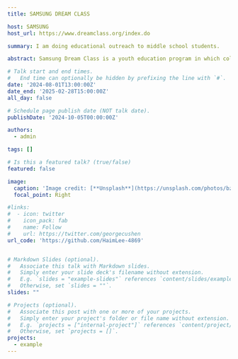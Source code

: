```yaml
---
title: SAMSUNG DREAM CLASS

host: SAMSUNG
host_url: https://www.dreamclass.org/index.do

summary: I am doing educational outreach to middle school students.

abstract: Samsung Dream Class is a youth education program in which college students serve as mentors to middle school students who lack educational resources and support their learning. To prevent insufficient conditions from becoming a gap between dreams, we have introduced an online/offline hybrid education system and provide not only basic learning, but also career and vocational education to form career aspirations, and future competency education that will become basic knowledge in the era of the 4th Industrial Revolution. I am mentoring 6 children at the INHU Youth Center in Jeonju.

# Talk start and end times.
#   End time can optionally be hidden by prefixing the line with `#`.
date: '2024-08-01T13:00:00Z'
date_end: '2025-02-28T15:00:00Z'
all_day: false

# Schedule page publish date (NOT talk date).
publishDate: '2024-10-05T00:00:00Z'

authors:
  - admin

tags: []

# Is this a featured talk? (true/false)
featured: false

image:
  caption: 'Image credit: [**Unsplash**](https://unsplash.com/photos/bzdhc5b3Bxs)'
  focal_point: Right

#links:
#  - icon: twitter
#    icon_pack: fab
#    name: Follow
#    url: https://twitter.com/georgecushen
url_code: 'https://github.com/HaimLee-4869'


# Markdown Slides (optional).
#   Associate this talk with Markdown slides.
#   Simply enter your slide deck's filename without extension.
#   E.g. `slides = "example-slides"` references `content/slides/example-slides.md`.
#   Otherwise, set `slides = ""`.
slides: ""

# Projects (optional).
#   Associate this post with one or more of your projects.
#   Simply enter your project's folder or file name without extension.
#   E.g. `projects = ["internal-project"]` references `content/project/deep-learning/index.md`.
#   Otherwise, set `projects = []`.
projects:
  - example
---
```

